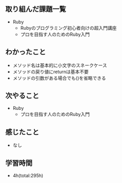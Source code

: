 ## 取り組んだ課題一覧
- Ruby
  - Rubyのプログラミング初心者向けの超入門講座
  - プロを目指す人のためのRuby入門

## わかったこと
- メソッド名は基本的に小文字のスネークケース
- メソッドの戻り値にreturnは基本不要
- メソッドの引数がある場合でも()を省略できる
 
## 次やること
- Ruby
  - プロを目指す人のためのRuby入門

## 感じたこと
- なし

## 学習時間
- 4h(total:295h)
